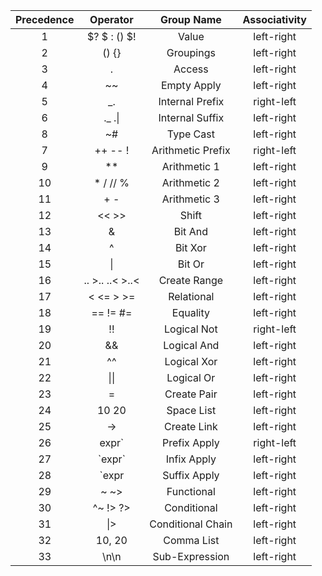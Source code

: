 | Precedence |    Operator     |    Group Name     | Associativity |
|:----------:|:---------------:|:-----------------:|:-------------:|
|     1      |  $? $ : () $!   |       Value       |  left-right   |
|     2      |      () {}      |     Groupings     |  left-right   |
|     3      |        .        |      Access       |  left-right   |
|     4      |       ~~        |    Empty Apply    |  left-right   |
|     5      |       _.        |  Internal Prefix  |  right-left   |
|     6      |   ._ .&#124;    |  Internal Suffix  |  left-right   |
|     8      |       ~#        |     Type Cast     |  left-right   |
|     7      |     ++ -- !     | Arithmetic Prefix |  right-left   |
|     9      |       **        |   Arithmetic 1    |  left-right   |
|     10     |    * / // %     |   Arithmetic 2    |  left-right   |
|     11     |       + -       |   Arithmetic 3    |  left-right   |
|     12     |      << >>      |       Shift       |  left-right   |
|     13     |        &        |      Bit And      |  left-right   |
|     14     |        ^        |      Bit Xor      |  left-right   |
|     15     |     &#124;      |      Bit Or       |  left-right   |
|     16     | .. >.. ..< >..< |   Create Range    |  left-right   |
|     17     |    < <= > >=    |    Relational     |  left-right   |
|     18     |    == != #=     |     Equality      |  left-right   |
|     19     |       !!        |    Logical Not    |  right-left   |
|     20     |       &&        |    Logical And    |  left-right   |
|     21     |       ^^        |    Logical Xor    |  left-right   |
|     22     |  &#124;&#124;   |    Logical Or     |  left-right   |
|     23     |        =        |    Create Pair    |  left-right   |
|     24     |      10 20      |    Space List     |  left-right   |
|     25     |       ->        |    Create Link    |  left-right   |
|     26     |     expr\`      |   Prefix Apply    |  right-left   |
|     27     |    \`expr\`     |    Infix Apply    |  left-right   |
|     28     |     \`expr      |   Suffix Apply    |  left-right   |
|     29     |      ~ ~>       |    Functional     |  left-right   |
|     30     |    ^~ !> ?>     |    Conditional    |  left-right   |
|     31     |     &#124;>     | Conditional Chain |  left-right   |
|     32     |     10, 20      |    Comma List     |  left-right   |
|     33     |      \n\n       |  Sub-Expression   |  left-right   |
